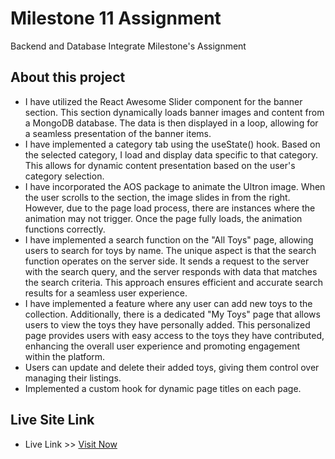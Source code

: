 # Milestone 11 Assignment

Backend and Database Integrate Milestone's Assignment

## About this project

- I have utilized the React Awesome Slider component for the banner section. This section dynamically loads banner images and content from a MongoDB database. The data is then displayed in a loop, allowing for a seamless presentation of the banner items.
- I have implemented a category tab using the useState() hook. Based on the selected category, I load and display data specific to that category. This allows for dynamic content presentation based on the user's category selection.
- I have incorporated the AOS package to animate the Ultron image. When the user scrolls to the section, the image slides in from the right. However, due to the page load process, there are instances where the animation may not trigger. Once the page fully loads, the animation functions correctly.
- I have implemented a search function on the "All Toys" page, allowing users to search for toys by name. The unique aspect is that the search function operates on the server side. It sends a request to the server with the search query, and the server responds with data that matches the search criteria. This approach ensures efficient and accurate search results for a seamless user experience.
- I have implemented a feature where any user can add new toys to the collection. Additionally, there is a dedicated "My Toys" page that allows users to view the toys they have personally added. This personalized page provides users with easy access to the toys they have contributed, enhancing the overall user experience and promoting engagement within the platform.
- Users can update and delete their added toys, giving them control over managing their listings.
- Implemented a custom hook for dynamic page titles on each page.

## Live Site Link

- Live Link >> [Visit Now](https://toyverseempire.web.app/)
